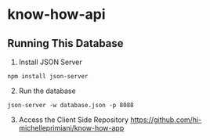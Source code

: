 # know-how-api

## Running This Database 

1. Install JSON Server

```
npm install json-server
```

2. Run the database

```
json-server -w database.json -p 8088
```

3. Access the Client Side Repository
https://github.com/hi-michelleprimiani/know-how-app
